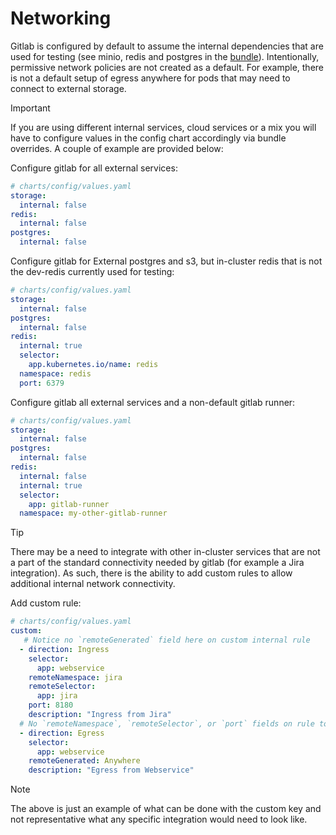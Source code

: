 # Networking

Gitlab is configured by default to assume the internal dependencies that are used for testing (see minio, redis and postgres in the [bundle](bundle/uds-bundle.yaml)). Intentionally, permissive network policies are not created as a default. For example, there is not a default setup of egress anywhere for pods that may need to connect to external storage. 

> [!IMPORTANT]
> If you are using different internal services, cloud services or a mix you will have to configure values in the config chart accordingly via bundle overrides. A couple of example are provided below:

Configure gitlab for all external services:

```yaml
# charts/config/values.yaml
storage:
  internal: false
redis:
  internal: false
postgres:
  internal: false
```

Configure gitlab for External postgres and s3, but in-cluster redis that is not the dev-redis currently used for testing:

```yaml
# charts/config/values.yaml
storage:
  internal: false
postgres:
  internal: false
redis:
  internal: true
  selector:
    app.kubernetes.io/name: redis
  namespace: redis
  port: 6379
```

Configure gitlab all external services and a non-default gitlab runner:

```yaml
# charts/config/values.yaml
storage:
  internal: false
postgres:
  internal: false
redis:
  internal: false
  internal: true
  selector:
    app: gitlab-runner
  namespace: my-other-gitlab-runner
```

> [!TIP] 
> There may be a need to integrate with other in-cluster services that are not a part of the standard connectivity needed by gitlab (for example a Jira integration). As such, there is the ability to add custom rules to allow additional internal network connectivity.

Add custom rule:

```yaml
# charts/config/values.yaml
custom:
   # Notice no `remoteGenerated` field here on custom internal rule
  - direction: Ingress
    selector:
      app: webservice
    remoteNamespace: jira
    remoteSelector:
      app: jira
    port: 8180
    description: "Ingress from Jira"
  # No `remoteNamespace`, `remoteSelector`, or `port` fields on rule to `remoteGenerated`
  - direction: Egress
    selector:
      app: webservice
    remoteGenerated: Anywhere
    description: "Egress from Webservice"
```

> [!NOTE]
> The above is just an example of what can be done with the custom key and not representative what any specific integration would need to look like.